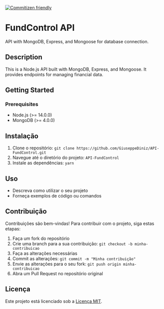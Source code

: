 [![Commitizen friendly](https://img.shields.io/badge/commitizen-friendly-brightgreen.svg)](http://commitizen.github.io/cz-cli/)

# FundControl API

API with MongoDB, Express, and Mongoose for database connection.

## Description

This is a Node.js API built with MongoDB, Express, and Mongoose. It provides endpoints for managing financial data.

## Getting Started

### Prerequisites

- Node.js (>= 14.0.0)
- MongoDB (>= 4.0.0)

## Instalação

1. Clone o repositório: `git clone https://github.com/GiuseppeDiniz/API-FundControl.git`
2. Navegue até o diretório do projeto: `API-FundControl`
3. Instale as dependências: `yarn`

## Uso

- Descreva como utilizar o seu projeto
- Forneça exemplos de código ou comandos

## Contribuição

Contribuições são bem-vindas! Para contribuir com o projeto, siga estas etapas:

1. Faça um fork do repositório
2. Crie uma branch para a sua contribuição: `git checkout -b minha-contribuicao`
3. Faça as alterações necessárias
4. Commit as alterações: `git commit -m "Minha contribuição"`
5. Envie as alterações para o seu fork: `git push origin minha-contribuicao`
6. Abra um Pull Request no repositório original

## Licença

Este projeto está licenciado sob a [Licença MIT](LICENSE).
